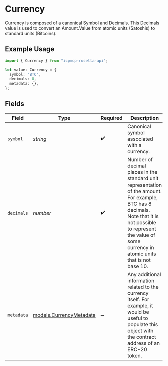 # Currency

Currency is composed of a canonical Symbol and Decimals. This Decimals value is used to convert an Amount.Value from atomic units (Satoshis) to standard units (Bitcoins).

## Example Usage

```typescript
import { Currency } from "icpmcp-rosetta-api";

let value: Currency = {
  symbol: "BTC",
  decimals: 8,
  metadata: {},
};
```

## Fields

| Field                                                                                                                                                                                                                  | Type                                                                                                                                                                                                                   | Required                                                                                                                                                                                                               | Description                                                                                                                                                                                                            | Example                                                                                                                                                                                                                |
| ---------------------------------------------------------------------------------------------------------------------------------------------------------------------------------------------------------------------- | ---------------------------------------------------------------------------------------------------------------------------------------------------------------------------------------------------------------------- | ---------------------------------------------------------------------------------------------------------------------------------------------------------------------------------------------------------------------- | ---------------------------------------------------------------------------------------------------------------------------------------------------------------------------------------------------------------------- | ---------------------------------------------------------------------------------------------------------------------------------------------------------------------------------------------------------------------- |
| `symbol`                                                                                                                                                                                                               | *string*                                                                                                                                                                                                               | :heavy_check_mark:                                                                                                                                                                                                     | Canonical symbol associated with a currency.                                                                                                                                                                           | BTC                                                                                                                                                                                                                    |
| `decimals`                                                                                                                                                                                                             | *number*                                                                                                                                                                                                               | :heavy_check_mark:                                                                                                                                                                                                     | Number of decimal places in the standard unit representation of the amount. For example, BTC has 8 decimals. Note that it is not possible to represent the value of some currency in atomic units that is not base 10. | 8                                                                                                                                                                                                                      |
| `metadata`                                                                                                                                                                                                             | [models.CurrencyMetadata](../models/currencymetadata.md)                                                                                                                                                               | :heavy_minus_sign:                                                                                                                                                                                                     | Any additional information related to the currency itself. For example, it would be useful to populate this object with the contract address of an ERC-20 token.                                                       | {<br/>"Issuer": "Satoshi"<br/>}                                                                                                                                                                                        |